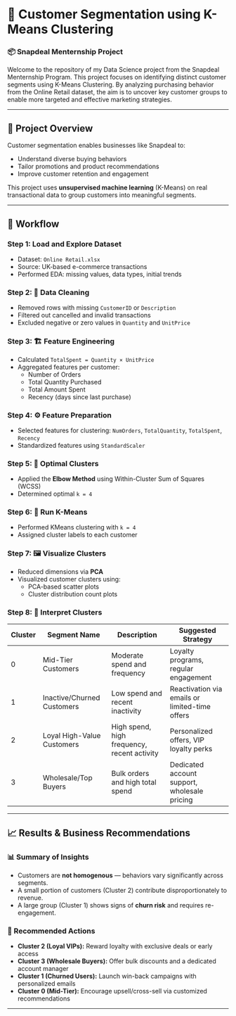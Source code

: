 # 🧩 Customer Segmentation using K-Means Clustering  
### 📦 Snapdeal Menternship Project

Welcome to the repository of my Data Science project from the Snapdeal Menternship Program.
This project focuses on identifying distinct customer segments using K-Means Clustering. By analyzing purchasing behavior from the Online Retail dataset, the aim is to uncover key customer groups to enable more targeted and effective marketing strategies.



---

## 📌 Project Overview

Customer segmentation enables businesses like Snapdeal to:
- Understand diverse buying behaviors
- Tailor promotions and product recommendations
- Improve customer retention and engagement

This project uses **unsupervised machine learning** (K-Means) on real transactional data to group customers into meaningful segments.

---

## 🔁 Workflow

### Step 1: Load and Explore Dataset
- Dataset: `Online Retail.xlsx`
- Source: UK-based e-commerce transactions
- Performed EDA: missing values, data types, initial trends

### Step 2: 🧹 Data Cleaning
- Removed rows with missing `CustomerID` or `Description`
- Filtered out cancelled and invalid transactions
- Excluded negative or zero values in `Quantity` and `UnitPrice`

### Step 3: 🏗️ Feature Engineering
- Calculated `TotalSpent = Quantity × UnitPrice`
- Aggregated features per customer:
  - Number of Orders
  - Total Quantity Purchased
  - Total Amount Spent
  - Recency (days since last purchase)

### Step 4: ⚙️ Feature Preparation
- Selected features for clustering: `NumOrders`, `TotalQuantity`, `TotalSpent`, `Recency`
- Standardized features using `StandardScaler`

### Step 5: 🔎 Optimal Clusters
- Applied the **Elbow Method** using Within-Cluster Sum of Squares (WCSS)
- Determined optimal `k = 4`

### Step 6: 🔀 Run K-Means
- Performed KMeans clustering with `k = 4`
- Assigned cluster labels to each customer

### Step 7: 🖼️ Visualize Clusters
- Reduced dimensions via **PCA**
- Visualized customer clusters using:
  - PCA-based scatter plots
  - Cluster distribution count plots

### Step 8: 🧠 Interpret Clusters

| Cluster | Segment Name               | Description                                      | Suggested Strategy                              |
|---------|----------------------------|--------------------------------------------------|--------------------------------------------------|
| 0       | Mid-Tier Customers         | Moderate spend and frequency                     | Loyalty programs, regular engagement             |
| 1       | Inactive/Churned Customers | Low spend and recent inactivity                  | Reactivation via emails or limited-time offers   |
| 2       | Loyal High-Value Customers | High spend, high frequency, recent activity      | Personalized offers, VIP loyalty perks           |
| 3       | Wholesale/Top Buyers       | Bulk orders and high total spend                 | Dedicated account support, wholesale pricing     |

---

## 📈 Results & Business Recommendations

### 📊 Summary of Insights
- Customers are **not homogenous** — behaviors vary significantly across segments.
- A small portion of customers (Cluster 2) contribute disproportionately to revenue.
- A large group (Cluster 1) shows signs of **churn risk** and requires re-engagement.

### 💼 Recommended Actions
- **Cluster 2 (Loyal VIPs):** Reward loyalty with exclusive deals or early access
- **Cluster 3 (Wholesale Buyers):** Offer bulk discounts and a dedicated account manager
- **Cluster 1 (Churned Users):** Launch win-back campaigns with personalized emails
- **Cluster 0 (Mid-Tier):** Encourage upsell/cross-sell via customized recommendations

---
